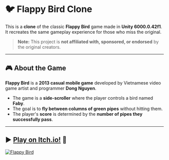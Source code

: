 # 🐦 Flappy Bird Clone

This is a **clone** of the classic **Flappy Bird** game made in **Unity 6000.0.42f1**.  
It recreates the same gameplay experience for those who miss the original.  

> **Note:** This project is **not affiliated with, sponsored, or endorsed** by the original creators.

---

## 🎮 About the Game  
**Flappy Bird** is a **2013 casual mobile game** developed by Vietnamese video game artist and programmer **Dong Nguyen**.  

- The game is a **side-scroller** where the player controls a bird named **Faby**.  
- The goal is to **fly between columns of green pipes** without hitting them.  
- The player's **score** is determined by the **number of pipes they successfully pass**.  

---

## ▶️ [Play on Itch.io!](https://ozgurgurbuz.itch.io/flappy-bird) 🚀
[![Flappy Bird](https://upload.wikimedia.org/wikipedia/en/0/0a/Flappy_Bird_icon.png)](https://ozgurgurbuz.itch.io/flappy-bird)

